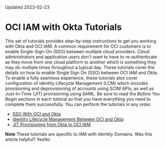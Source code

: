 Updated 2023-02-23
# OCI IAM with Okta Tutorials 
This set of tutorials provides step-by-step instructions to get you working with Okta and OCI IAM.
A common requirement for OCI customers is to enable Single-Sign-On (SSO) between multiple cloud providers. Cloud administrators and application users don't want to have to re-authenticate as they move from one cloud platform to another which is something they may do multiple times throughout a typical day.
These tutorials cover the details on how to enable Single Sign On (SSO) between OCI IAM and Okta. To enable a fully seamless experience, these tutorials also cover configuration of identity Lifecycle Management (LCM) which includes provisioning and deprovisioning of accounts using SCIM APIs, as well as Just-In-Time (JIT) provisioning using SAML.
Be sure to read the _Before You Begin_ sections in each tutorial so that you have everything you need to complete them successfully. You can perform the tutorials in any order.
  * [SSO With OCI and Okta](https://docs.oracle.com/en-us/iaas/Content/Identity/tutorials/okta/sso_okta/sso_okta.htm#sso-get-started "In this tutorial, you set up Single Sign-On between OCI and Okta, where Okta acts as the identity provider \(IdP\) and OCI IAM is service provider \(SP\).")
  * [Identity Lifecycle Management Between OCI and Okta](https://docs.oracle.com/en-us/iaas/Content/Identity/tutorials/okta/lifecycle_okta/okta-lifecycle.htm#lifecycle-get-started "In this tutorial, you configure user life cycle management between Okta and OCI IAM, where Okta act as the authoritative identity store.")
  * [JIT Provisioning from Okta to OCI IAM](https://docs.oracle.com/en-us/iaas/Content/Identity/tutorials/okta/jit_okta/okta_jit.htm#jit-get-started "In this tutorial, you configure Just-In-Time \(JIT\) provisioning between the OCI Console and Okta, using Okta as the identity provider \(IdP\).")


**Note** These tutorials are specific to IAM with Identity Domains.
Was this article helpful?
YesNo

